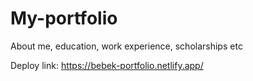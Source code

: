 # My-portfolio
About me, education, work experience, scholarships etc

Deploy link: 
https://bebek-portfolio.netlify.app/
